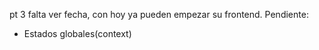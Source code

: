 pt 3 falta ver fecha, con hoy ya pueden empezar su frontend.
Pendiente:
- Estados globales(context)
